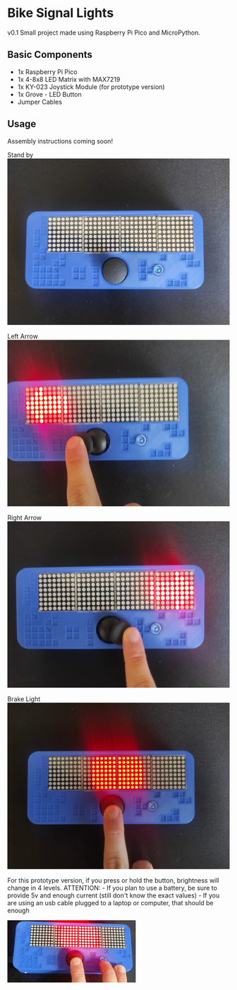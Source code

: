 # Bike Signal Lights

v0.1
Small project made using Raspberry Pi Pico and MicroPython.

## Basic Components
* 1x Raspberry Pi Pico
* 1x 4-8x8 LED Matrix with MAX7219
* 1x KY-023 Joystick Module (for prototype version)
* 1x Grove - LED Button
* Jumper Cables

## Usage
Assembly instructions coming soon!

Stand by
![usasge-stand-by](https://github.com/feniuspw/rpico-bikeSignalLights/blob/main/img/rpico-bsl.jpeg)

Left Arrow
![usasge-arrow-left](https://github.com/feniuspw/rpico-bikeSignalLights/blob/main/img/rpico-bsl-left.jpeg)

Right Arrow
![usasge-arrow-right](https://github.com/feniuspw/rpico-bikeSignalLights/blob/main/img/rpico-bsl-right.jpeg)

Brake Light
![usasge-break](https://github.com/feniuspw/rpico-bikeSignalLights/blob/main/img/rpico-bsl-brake.jpeg)


For this prototype version, if you press or hold the button, brightness will change in 4 levels.
ATTENTION:
    - If you plan to use a battery, be sure to provide 5v and enough current (still don't know the exact values)
    - If you are using an usb cable plugged to a laptop or computer, that should be enough

![usasge-break](https://github.com/feniuspw/rpico-bikeSignalLights/blob/main/img/rpico-brightness.gif)
